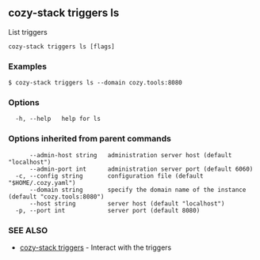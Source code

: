 ## cozy-stack triggers ls

List triggers

```
cozy-stack triggers ls [flags]
```

### Examples

```
$ cozy-stack triggers ls --domain cozy.tools:8080
```

### Options

```
  -h, --help   help for ls
```

### Options inherited from parent commands

```
      --admin-host string   administration server host (default "localhost")
      --admin-port int      administration server port (default 6060)
  -c, --config string       configuration file (default "$HOME/.cozy.yaml")
      --domain string       specify the domain name of the instance (default "cozy.tools:8080")
      --host string         server host (default "localhost")
  -p, --port int            server port (default 8080)
```

### SEE ALSO

* [cozy-stack triggers](cozy-stack_triggers.md)	 - Interact with the triggers

